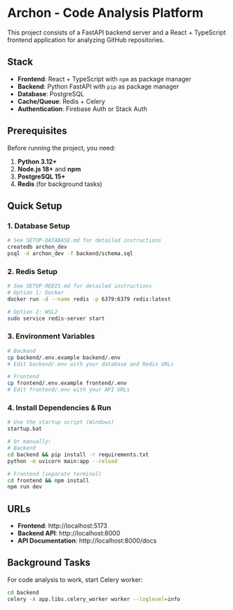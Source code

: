 # Archon - Code Analysis Platform

This project consists of a FastAPI backend server and a React + TypeScript frontend application for analyzing GitHub repositories.

## Stack

- **Frontend**: React + TypeScript with `npm` as package manager
- **Backend**: Python FastAPI with `pip` as package manager
- **Database**: PostgreSQL
- **Cache/Queue**: Redis + Celery
- **Authentication**: Firebase Auth or Stack Auth

## Prerequisites

Before running the project, you need:

1. **Python 3.12+**
2. **Node.js 18+** and **npm**
3. **PostgreSQL 15+**
4. **Redis** (for background tasks)

## Quick Setup

### 1. Database Setup
```bash
# See SETUP-DATABASE.md for detailed instructions
createdb archon_dev
psql -d archon_dev -f backend/schema.sql
```

### 2. Redis Setup
```bash
# See SETUP-REDIS.md for detailed instructions
# Option 1: Docker
docker run -d --name redis -p 6379:6379 redis:latest

# Option 2: WSL2
sudo service redis-server start
```

### 3. Environment Variables
```bash
# Backend
cp backend/.env.example backend/.env
# Edit backend/.env with your database and Redis URLs

# Frontend
cp frontend/.env.example frontend/.env
# Edit frontend/.env with your API URLs
```

### 4. Install Dependencies & Run
```bash
# Use the startup script (Windows)
startup.bat

# Or manually:
# Backend
cd backend && pip install -r requirements.txt
python -m uvicorn main:app --reload

# Frontend (separate terminal)
cd frontend && npm install
npm run dev
```

## URLs

- **Frontend**: http://localhost:5173
- **Backend API**: http://localhost:8000
- **API Documentation**: http://localhost:8000/docs

## Background Tasks

For code analysis to work, start Celery worker:
```bash
cd backend
celery -A app.libs.celery_worker worker --loglevel=info
```
